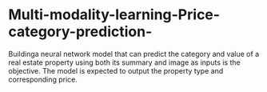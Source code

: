# Multi-modality-learning-Price-category-prediction-
Buildinga neural network model that can predict the category and value of a real estate property using both its summary and image as inputs is the objective. The model is expected to output the property type and corresponding price.
